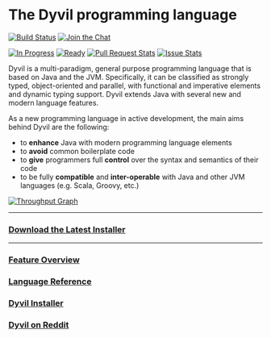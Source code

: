 The Dyvil programming language
==============================

[![Build Status](https://drone.io/github.com/Dyvil/Dyvil/status.png)](https://drone.io/github.com/Dyvil/Dyvil/latest)
[![Join the Chat](https://badges.gitter.im/Join%20Chat.svg)](https://gitter.im/Clashsoft/Dyvil?utm_source=badge&utm_medium=badge&utm_campaign=pr-badge&utm_content=badge)

[![In Progress](https://badge.waffle.io/Dyvil/Dyvil.svg?label=In%20Progress&title=In%20Progress)](http://waffle.io/Dyvil/Dyvil)
[![Ready](https://badge.waffle.io/Dyvil/Dyvil.svg?label=ready&title=Ready)](http://waffle.io/Dyvil/Dyvil)
[![Pull Request Stats](http://issuestats.com/github/Dyvil/Dyvil/badge/pr?style=flat)](http://issuestats.com/github/Dyvil/Dyvil)
[![Issue Stats](http://issuestats.com/github/Dyvil/Dyvil/badge/issue?style=flat)](http://issuestats.com/github/Dyvil/Dyvil)

Dyvil is a multi-paradigm, general purpose programming language that is based on Java and the JVM.
Specifically, it can be classified as strongly typed, object-oriented and parallel, with functional and imperative elements and dynamic typing support.
Dyvil extends Java with several new and modern language features.

As a new programming language in active development, the main aims behind Dyvil are the following:

- to **enhance** Java with modern programming language elements
- to **avoid** common boilerplate code
- to **give** programmers full **control** over the syntax and semantics of their code
- to be fully **compatible** and **inter-operable** with Java and other JVM languages (e.g. Scala, Groovy, etc.)

[![Throughput Graph](https://graphs.waffle.io/Dyvil/Dyvil/throughput.svg)](https://waffle.io/Dyvil/Dyvil/metrics)

---

### [Download the Latest Installer](https://github.com/Dyvil/Dyvil-Installer/releases)

---

### [Feature Overview](https://github.com/Dyvil/Dyvil/wiki/Language-Features)

### [Language Reference](https://dyvil.gitbooks.io/dyvil-language-reference/content/)

### [Dyvil Installer](https://github.com/Dyvil/Dyvil-Installer)

### [Dyvil on Reddit](https://www.reddit.com/r/Dyvil/)
